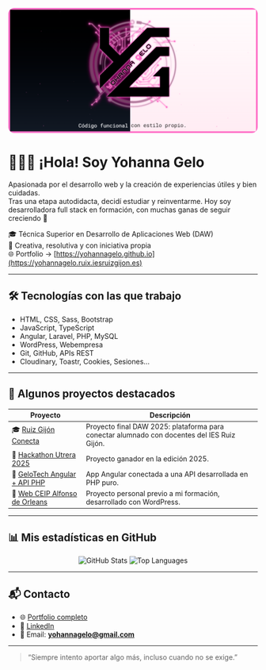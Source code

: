 <p align="center">
  <img src="./bannerGitHUb_YohannaGelo.png" alt="Banner Yohanna Gelo" style="max-width: 100%; border-radius: 12px;" />
</p>

# 👩🏻‍💻 ¡Hola! Soy Yohanna Gelo

Apasionada por el desarrollo web y la creación de experiencias útiles y bien cuidadas.  
Tras una etapa autodidacta, decidí estudiar y reinventarme. Hoy soy desarrolladora full stack en formación, con muchas ganas de seguir creciendo 💪

🎓 Técnica Superior en Desarrollo de Aplicaciones Web (DAW)  
🧠 Creativa, resolutiva y con iniciativa propia  
🌐 Portfolio → [https://yohannagelo.github.io](https://yohannagelo.ruix.iesruizgijon.es)

---

## 🛠️ Tecnologías con las que trabajo

- HTML, CSS, Sass, Bootstrap
- JavaScript, TypeScript
- Angular, Laravel, PHP, MySQL
- WordPress, Webempresa
- Git, GitHub, APIs REST
- Cloudinary, Toastr, Cookies, Sesiones...

---

## 🚀 Algunos proyectos destacados

| Proyecto | Descripción |
|---------|-------------|
| 🎓 [Ruiz Gijón Conecta](https://yohannagelo.ruix.iesruizgijon.es/rgconecta) | Proyecto final DAW 2025: plataforma para conectar alumnado con docentes del IES Ruiz Gijón. |
| 🧩 [Hackathon Utrera 2025](https://yohannagelo.ruix.iesruizgijon.es/hackathonUtrera/) | Proyecto ganador en la edición 2025. |
| 🧪 [GeloTech Angular + API PHP](https://yohannagelo.ruix.iesruizgijon.es/geloTech/) | App Angular conectada a una API desarrollada en PHP puro. |
| 🏫 [Web CEIP Alfonso de Orleans](https://www.ceipalfonsodeorleans.es/) | Proyecto personal previo a mi formación, desarrollado con WordPress. |

---

## 📊 Mis estadísticas en GitHub

<div align="center">
  <img height="160" src="https://github-readme-stats.vercel.app/api?username=YohannaGelo&show_icons=true&theme=radical" alt="GitHub Stats" />
  <img height="160" src="https://github-readme-stats.vercel.app/api/top-langs/?username=YohannaGelo&layout=compact&theme=radical" alt="Top Languages" />
</div>


---

## 📬 Contacto

- 🌐 [Portfolio completo](https://yohannagelo.ruix.iesruizgijon.es)
- 💼 [LinkedIn](https://www.linkedin.com/in/yohannagelo/)
- 📧 Email: **yohannagelo@gmail.com**

---

> “Siempre intento aportar algo más, incluso cuando no se exige.”
